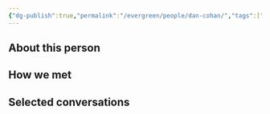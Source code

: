 ```yaml
---
{"dg-publish":true,"permalink":"/evergreen/people/dan-cohan/","tags":["people","geo_eco"]}
---
```


## About this person


## How we met


## Selected conversations
